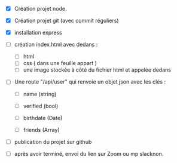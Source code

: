 - [x] Création projet node.

- [x] Création projet git (avec commit réguliers)

- [x] installation express

- [ ] création index.html avec dedans :

    - [ ] html
    - [ ] css ( dans une feuille appart )
    - [ ] une image stockée à côté du fichier html et appelée dedans

- [ ] Une route "/api/user" qui renvoie un objet json avec les clés :

    - [ ] name (string)

    - [ ] verified (bool)

    - [ ] birthdate (Date)

    - [ ] friends (Array)

- [ ] publication du projet sur github

- [ ] après avoir terminé, envoi du lien sur Zoom ou mp slacknon.
